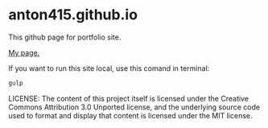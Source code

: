 # anton415.github.io
This github page for portfolio site.

<a href="https://anton415.github.io">
  My page.
</a>

If you want to run this site local, use this comand in terminal:
```bash
gulp
```

LICENSE:
The content of this project itself is licensed under the
Creative Commons Attribution 3.0 Unported license, and the underlying
source code used to format and display that content is licensed under
the MIT license.

